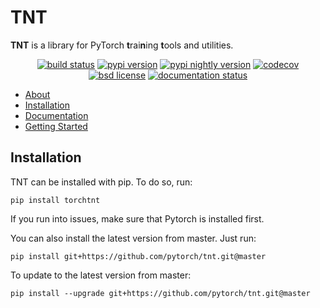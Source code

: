 TNT
==========

**TNT** is a library for PyTorch **t**rai**n**ing **t**ools and utilities.

<p align="center">
<a href="https://github.com/pytorch/tnt/actions?query=branch%3Amain"><img src="https://img.shields.io/github/workflow/status/pytorch/tnt/unit%20test/main" alt="build status"></a>
<a href="https://pypi.org/project/torchtnt"><img src="https://img.shields.io/pypi/v/torchtnt" alt="pypi version"></a>
<a href="https://pypi.org/project/torchtnt-nightly"><img src="https://img.shields.io/pypi/v/torchtnt-nightly?label=nightly" alt="pypi nightly version"></a>
<a href="https://codecov.io/gh/pytorch/tnt"><img src="https://codecov.io/gh/pytorch/tnt/branch/main/graph/badge.svg?token=DR67Q6T7YF" alt="codecov"></a>
<a href="https://github.com/pytorch/tnt/blob/main/LICENSE"><img src="https://img.shields.io/pypi/l/tnt" alt="bsd license"></a>
<a href="https://pytorch.org/tnt/"><img src="https://img.shields.io/badge/dynamic/json.svg?label=docs&url=https%3A%2F%2Fpypi.org%2Fpypi%2Ftorchtnt%2Fjson&query=%24.info.version&colorB=brightgreen&prefix=v" alt="documentation status"></a>
</div>

- [About](#about)
- [Installation](#installation)
- [Documentation](https://pytorch.org/tnt/)
- [Getting Started](#getting-started)


## Installation

TNT can be installed with pip. To do so, run:

```buildoutcfg
pip install torchtnt
```

If you run into issues, make sure that Pytorch is installed first.

You can also install the latest version from master. Just run:

```buildoutcfg
pip install git+https://github.com/pytorch/tnt.git@master
```

To update to the latest version from master:

```buildoutcfg
pip install --upgrade git+https://github.com/pytorch/tnt.git@master
```
